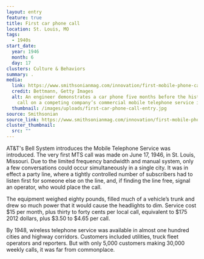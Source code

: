 ```yaml
---
layout: entry
feature: true
title: First car phone call
location: St. Louis, MO
tags:
  - 1940s
start_date:
  year: 1946
  month: 6
  day: 17
clusters: Culture & Behaviors
summary: .
media:
  link: https://www.smithsonianmag.com/innovation/first-mobile-phone-call-was-made-75-years-ago-180978003/
  credit: Bettmann, Getty Images
  alt: An engineer demonstrates a car phone five months before the historic first
    call on a competing company’s commercial mobile telephone service in 1946.
  thumbnail: /images/uploads/first-car-phone-call-entry.jpg
source: Smithsonian
source_link: https://www.smithsonianmag.com/innovation/first-mobile-phone-call-was-made-75-years-ago-180978003/
cluster_thumbnail:
  src: ""
---
```

AT&T's Bell System introduces the Mobile Telephone Service was introduced. The very first MTS call was made on June 17, 1946, in St. Louis, Missouri. Due to the limited frequency bandwidth and manual system, only a few conversations could occur simultaneously in a single city. It was in effect a party line, where a tightly controlled number of subscribers had to listen first for someone else on the line, and, if finding the line free, signal an operator, who would place the call. 

The equipment weighed eighty pounds, filled much of a vehicle’s trunk and drew so much power that it would cause the headlights to dim. Service cost $15 per month, plus thirty to forty cents per local call, equivalent to $175 2012 dollars, plus $3.50 to $4.65 per call. 

By 1948, wireless telephone service was available in almost one hundred cities and highway corridors. Customers included utilities, truck fleet operators and reporters. But with only 5,000 customers making 30,000 weekly calls, it was far from commonplace.